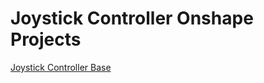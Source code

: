 # Joystick Controller Onshape Projects
[Joystick Controller Base](https://cad.onshape.com/documents/6b43080468d2e8aa1460d85d/w/9d5ff07cace5032f16780609/e/cea09a975d899e9eed2a6168?renderMode=0&uiState=6843c11538688d710ac29aa0)
